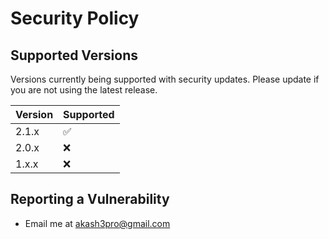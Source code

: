 # Security Policy

## Supported Versions

Versions currently being supported with security updates. Please update if you are not using the latest release.

| Version | Supported          |
| ------- | ------------------ |
| 2.1.x   | :white_check_mark: |
| 2.0.x   | :x:                |
| 1.x.x   | :x:                |

## Reporting a Vulnerability
  - Email me at akash3pro@gmail.com
